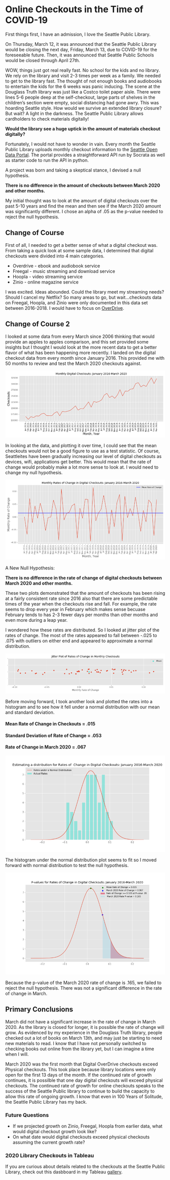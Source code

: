 # Online Checkouts in the Time of COVID-19

First things first, I have an admission, I love the Seattle Public Library. 

On Thursday, March 12, it was announced that the Seattle Public Library would be closing the next day, Friday, March 13, due to COVID-19 for the foreseeable future.   Then, it was announced that Seattle Public Schools would be closed through April 27th.  

WOW, things just got real really fast.  No school for the kids and no library.  We rely on the library and visit 2-3 times per week as a family.   We needed to get to the library fast.  The thought of not enough books and audiobooks to entertain the kids for the 6 weeks was panic inducing.   The scene at the Douglass Truth library was just like a Costco toilet paper aisle.  There were lines 5-6 people deep at the self-checkout, large parts of shelves in the children’s section were empty, social distancing had gone awry.   This was hoarding Seattle style.   How would we survive an extended library closure?  But wait? A light in the darkness.  The Seattle Public Library allows cardholders to check materials digitally!  
 
**Would the library see a huge uptick in the amount of materials checkout digitally?**  

Fortunately, I would not have to wonder in vain.  Every month the Seattle Public Library uploads monthly checkout information to the [Seattle Open Data Portal](https://data.seattle.gov/Community/Checkouts-by-Title/tmmm-ytt6).  The portal provides a straightforward API run by Socrata as well as starter code to run the API in python.  

A project was born and taking a skeptical stance, I devised a null hypothesis.

**There is no difference in the amount of checkouts between March 2020 and other months.** 

My initial thought was to look at the amount of digital checkouts over the past 5-10 years and find the mean and then see if the March 2020 amount was significantly different.  I chose an alpha of .05 as the p-value needed to reject the null hypothesis.   

## Change of Course
First of all, I needed to get a better sense of what a digital checkout was.  From taking a quick look at some sample data, I determined that digital checkouts were divided into 4 main categories. 
- Overdrive - ebook and audiobook service
- Freegal - music streaming and download service
- Hoopla - video streaming service
- Zinio - online magazine service

I was excited.  Ideas abounded.  Could the library meet my streaming needs?  Should I cancel my Netflix?  So many areas to go, but wait...checkouts data on  Freegal, Hoopla, and Zinio were only documented in this data set between 2016-2018.  I would have to focus on [OverDrive](https://www.spl.org/books-and-media/books-and-ebooks/overdrive).  

## Change of Course 2
I looked at some data from every March since 2006 thinking that would provide an apples to apples comparison, and  this set provided some insights but I thought I would look at the more recent data to get a better flavor of what has been happening more recently.   I landed on the digital checkout data from every month since January 2016.  This provided me with 50 months to review and test the March 2020 checkouts against.    


![Plot 1](https://github.com/TheMrLively/seattle_library/blob/master/images/monthly_ckouts.png)

In looking at the data, and plotting it over time, I could see that the mean checkouts would not be a good figure to use as a test statistic.   Of course, Seattleites have been gradually increasing our level of digital checkouts as devices, wifi, applications get better.  This would mean that the rate of change would probably make a lot more sense to look at.  I would need to change my null hypothesis. 

![Plot 2](https://github.com/TheMrLively/seattle_library/blob/master/images/monthly_ckouts_rates.png)

A New Null Hypothesis:   

**There is no difference in the rate of change of digital checkouts between March 2020 and other months.**


These two plots demonstrated that the amount of checkouts has been rising at a fairly consistent rate since 2016 also that there are some predictable times of the year when the checkouts rise and fall.   For example, the rate seems to drop every year in February which makes sense becuase February tends to has 2-3 fewer days per months than other months and even more during a leap year.  

I wondered how these rates are distributed.  So I looked at jitter plot of the rates of change.   The most of the rates appeared to fall between -.025 to .075 with outliers on either end and appeared to approximate a normal distribution. 

![Plot 3](https://github.com/TheMrLively/seattle_library/blob/master/images/ckouts_rates_jitter.png)


Before moving forward, I took another look and plotted the rates into a histogram and to see how it fell under a normal distribution with our mean and standard deviation.  

#### Mean Rate of Change in Checkouts = .015
#### Standard Deviation of Rate of Change = .053
#### Rate of Change in March 2020 = .067

![Plot 4](https://github.com/TheMrLively/seattle_library/blob/master/images/ckouts_rates_hist.png)

The histogram under the normal distribution plot seems to fit so I moved forward with normal distribution to test the null hypothesis.  


![Plot 5](https://github.com/TheMrLively/seattle_library/blob/master/images/monthly_ckouts_pval.png) 

Because the p-value of the March 2020 rate of change is .165, we failed to reject the null hypothesis.  There was not a significant difference in the rate of change in March.   



## Primary Conclusions
March did not have a significant increase in the rate of change in March 2020.  As the library is closed for longer, it is possible the rate of change will grow.  As evidenced by my experience in the Douglass Truth library, people checked out a lot of books on March 13th, and may just be starting to need new materials to read.  I know that I have not personally switched to checking books out online from the library yet, but I can imagine a time when I will. 

March 2020 was the first month that Digital OverDrive checkouts exceed Physical checkouts. This took place because library locations were only open for the first 13 days of the month.  If the continued rate of growth continues, it is possilble that one day digital checkouts will exceed physical checkouts. The continued rate of growth for online checkouts speaks to the success of the Seattle Public library to continue to build the capacity to allow this rate of ongoing growth.   I know that even in 100 Years of Solitude, the Seattle Public Library has my back.  


### Future Questions
- If we projected growth on Zinio, Freegal, Hoopla from earlier data, what would digital checkout growth look like?  
- On what date would digital checkouts exceed physical checkouts assuming the current growth rate? 

### 2020 Library Checkouts in Tableau 
If you are curious about details related to the checkouts at the Seattle Public Library, check out this dasbboard in my Tableau [gallery](https://public.tableau.com/views/SeattleLibrary2020Checkouts/SeattleLibrary2020Checkouts?:display_count=y&:origin=viz_share_link).











